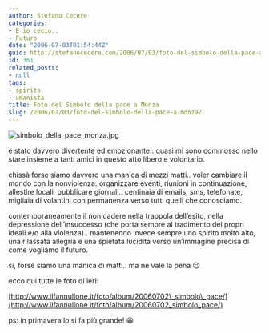 ```yaml
---
author: Stefano Cecere
categories:
- E io cecio..
- Futuro
date: "2006-07-03T01:54:44Z"
guid: http://stefanocecere.com/2006/07/03/foto-del-simbolo-della-pace-a-monza/
id: 361
related_posts:
- null
tags:
- spirito
- umanista
title: Foto del Simbolo della pace a Monza
slug: /2006/07/03/foto-del-simbolo-della-pace-a-monza/
---
```


<img alt="simbolo_della_pace_monza.jpg" id="image360" src="http://stefanocecere.com/wp-content/uploads/sites/3/2006/07/simbolo_della_pace_monza.jpg" />

è stato davvero divertente ed emozionante.. quasi mi sono commosso nello stare insieme a tanti amici in questo atto libero e volontario.

chissà forse siamo davvero una manica di mezzi matti.. voler cambiare il mondo con la nonviolenza. organizzare eventi, riunioni in continuazione, allestire locali, pubblicare giornali.. centinaia di emails, sms, telefonate, migliaia di volantini con permanenza verso tutti quelli che conosciamo.

contemporaneamente il non cadere nella trappola dell&#8217;esito, nella depressione dell&#8217;insuccesso (che porta sempre al tradimento dei propri ideali e/o alla violenza).. mantenendo invece sempre uno spirito molto alto, una rilassata allegria e una spietata lucidità verso un&#8217;immagine precisa di come vogliamo il futuro.
  
si, forse siamo una manica di matti.. ma ne vale la pena 😉

ecco qui tutte le foto di ieri:
  
[http://www.ilfannullone.it/foto/album/20060702\_simbolo\_pace/](http://www.ilfannullone.it/foto/album/20060702_simbolo_pace/)

ps: in primavera lo si fa più grande! 😀